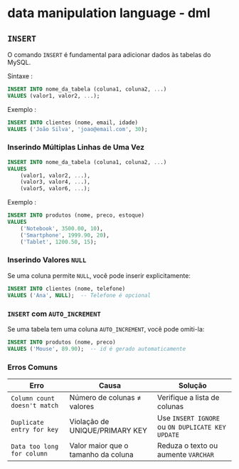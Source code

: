 # data manipulation language - dml

## `INSERT`

O comando `INSERT` é fundamental para adicionar dados às tabelas do MySQL.

Sintaxe :
```sql
INSERT INTO nome_da_tabela (coluna1, coluna2, ...)
VALUES (valor1, valor2, ...);
```

Exemplo :
```sql
INSERT INTO clientes (nome, email, idade)
VALUES ('João Silva', 'joao@email.com', 30);
```

### Inserindo Múltiplas Linhas de Uma Vez

```sql
INSERT INTO nome_da_tabela (coluna1, coluna2, ...)
VALUES
    (valor1, valor2, ...),
    (valor3, valor4, ...),
    (valor5, valor6, ...);
```

Exemplo :
```sql
INSERT INTO produtos (nome, preco, estoque)
VALUES
    ('Notebook', 3500.00, 10),
    ('Smartphone', 1999.90, 20),
    ('Tablet', 1200.50, 15);
```

### Inserindo Valores `NULL`

Se uma coluna permite `NULL`, você pode inserir explicitamente:

```sql
INSERT INTO clientes (nome, telefone)
VALUES ('Ana', NULL);  -- Telefone é opcional
```

### `INSERT` com `AUTO_INCREMENT`

Se uma tabela tem uma coluna `AUTO_INCREMENT`, você pode omiti-la:

```sql
INSERT INTO produtos (nome, preco)
VALUES ('Mouse', 89.90);  -- id é gerado automaticamente
```

### Erros Comuns

| Erro                          | Causa                           | Solução                        |
|-------------------------------|---------------------------------|--------------------------------|
| `Column count doesn't match`  | Número de colunas ≠ valores     | Verifique a lista de colunas   |
| `Duplicate entry for key`     | Violação de UNIQUE/PRIMARY KEY  | Use `INSERT IGNORE` ou `ON DUPLICATE KEY UPDATE` |
| `Data too long for column`    | Valor maior que o tamanho da coluna | Reduza o texto ou aumente `VARCHAR` |

